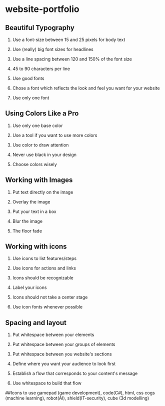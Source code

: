 # website-portfolio
 
## Beautiful Typography

1. Use a font-size between 15 and 25 pixels for body text

2. Use (really) big font sizes for headlines

3. Use a line spacing between 120 and 150% of the font size

4. 45 to 90 characters per line

5. Use good fonts

6. Chose a font which reflects the look and feel you want for your website

7. Use only one font



## Using Colors Like a Pro

1. Use only one base color

2. Use a tool if you want to use more colors

3. Use color to draw attention

4. Never use black in your design

5. Choose colors wisely



## Working with Images

1. Put text directly on the image

2. Overlay the image

3. Put your text in a box

4. Blur the image

5. The floor fade



## Working with icons

1. Use icons to list features/steps

2. Use icons for actions and links

3. Icons should be recognizable

4. Label your icons

5. Icons should not take a center stage

6. Use icon fonts whenever possible



## Spacing and layout

1. Put whitespace between your elements

2. Put whitespace between your groups of elements

3. Put whitespace between you website's sections

4. Define where you want your audience to look first

5. Establish a flow that corresponds to your content's message

6. Use whitespace to build that flow

##Icons to use
gamepad (game development), code(C#), html, css
cogs (machine learning), robot(AI), shield(IT-security), cube (3d modelling)
